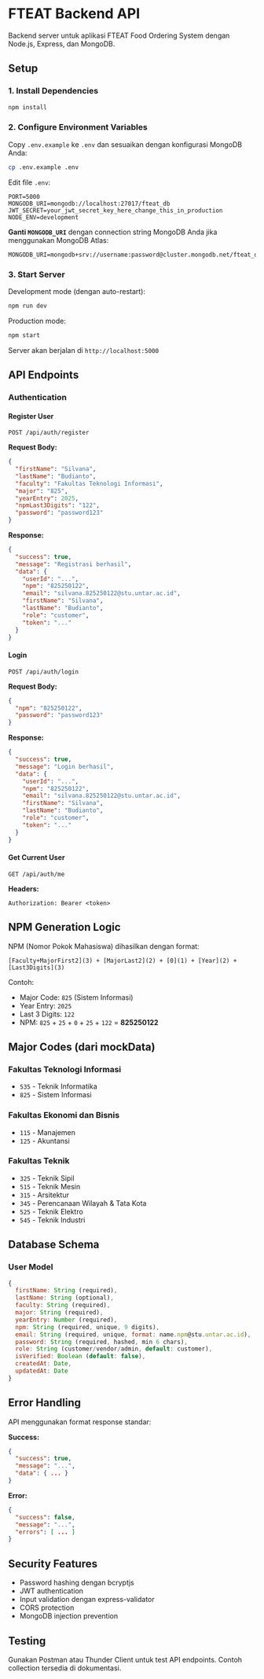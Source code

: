 # FTEAT Backend API

Backend server untuk aplikasi FTEAT Food Ordering System dengan Node.js, Express, dan MongoDB.

## Setup

### 1. Install Dependencies
```bash
npm install
```

### 2. Configure Environment Variables
Copy `.env.example` ke `.env` dan sesuaikan dengan konfigurasi MongoDB Anda:
```bash
cp .env.example .env
```

Edit file `.env`:
```
PORT=5000
MONGODB_URI=mongodb://localhost:27017/fteat_db
JWT_SECRET=your_jwt_secret_key_here_change_this_in_production
NODE_ENV=development
```

**Ganti `MONGODB_URI`** dengan connection string MongoDB Anda jika menggunakan MongoDB Atlas:
```
MONGODB_URI=mongodb+srv://username:password@cluster.mongodb.net/fteat_db
```

### 3. Start Server

Development mode (dengan auto-restart):
```bash
npm run dev
```

Production mode:
```bash
npm start
```

Server akan berjalan di `http://localhost:5000`

## API Endpoints

### Authentication

#### Register User
```
POST /api/auth/register
```

**Request Body:**
```json
{
  "firstName": "Silvana",
  "lastName": "Budianto",
  "faculty": "Fakultas Teknologi Informasi",
  "major": "825",
  "yearEntry": 2025,
  "npmLast3Digits": "122",
  "password": "password123"
}
```

**Response:**
```json
{
  "success": true,
  "message": "Registrasi berhasil",
  "data": {
    "userId": "...",
    "npm": "825250122",
    "email": "silvana.825250122@stu.untar.ac.id",
    "firstName": "Silvana",
    "lastName": "Budianto",
    "role": "customer",
    "token": "..."
  }
}
```

#### Login
```
POST /api/auth/login
```

**Request Body:**
```json
{
  "npm": "825250122",
  "password": "password123"
}
```

**Response:**
```json
{
  "success": true,
  "message": "Login berhasil",
  "data": {
    "userId": "...",
    "npm": "825250122",
    "email": "silvana.825250122@stu.untar.ac.id",
    "firstName": "Silvana",
    "lastName": "Budianto",
    "role": "customer",
    "token": "..."
  }
}
```

#### Get Current User
```
GET /api/auth/me
```

**Headers:**
```
Authorization: Bearer <token>
```

## NPM Generation Logic

NPM (Nomor Pokok Mahasiswa) dihasilkan dengan format:
```
[Faculty+MajorFirst2](3) + [MajorLast2](2) + [0](1) + [Year](2) + [Last3Digits](3)
```

Contoh:
- Major Code: `825` (Sistem Informasi)
- Year Entry: `2025`
- Last 3 Digits: `122`
- NPM: `825` + `25` + `0` + `25` + `122` = **825250122**

## Major Codes (dari mockData)

### Fakultas Teknologi Informasi
- `535` - Teknik Informatika
- `825` - Sistem Informasi

### Fakultas Ekonomi dan Bisnis
- `115` - Manajemen
- `125` - Akuntansi

### Fakultas Teknik
- `325` - Teknik Sipil
- `515` - Teknik Mesin
- `315` - Arsitektur
- `345` - Perencanaan Wilayah & Tata Kota
- `525` - Teknik Elektro
- `545` - Teknik Industri

## Database Schema

### User Model
```javascript
{
  firstName: String (required),
  lastName: String (optional),
  faculty: String (required),
  major: String (required),
  yearEntry: Number (required),
  npm: String (required, unique, 9 digits),
  email: String (required, unique, format: name.npm@stu.untar.ac.id),
  password: String (required, hashed, min 6 chars),
  role: String (customer/vendor/admin, default: customer),
  isVerified: Boolean (default: false),
  createdAt: Date,
  updatedAt: Date
}
```

## Error Handling

API menggunakan format response standar:

**Success:**
```json
{
  "success": true,
  "message": "...",
  "data": { ... }
}
```

**Error:**
```json
{
  "success": false,
  "message": "...",
  "errors": [ ... ]
}
```

## Security Features

- Password hashing dengan bcryptjs
- JWT authentication
- Input validation dengan express-validator
- CORS protection
- MongoDB injection prevention

## Testing

Gunakan Postman atau Thunder Client untuk test API endpoints.
Contoh collection tersedia di dokumentasi.
